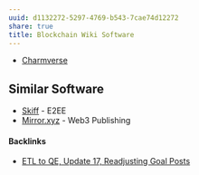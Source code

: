```yaml
---
uuid: d1132272-5297-4769-b543-7cae74d12272
share: true
title: Blockchain Wiki Software
---
```

* [Charmverse](../2455412c-594c-48da-ab23-5e59ad7520c5)


## Similar Software
* [Skiff](../ec528df3-9b2b-4fa0-94b4-5c9c2e72dd16) - E2EE
* [Mirror.xyz](../57c74099-c439-44be-8c2c-a6cd7b35bcc0) - Web3 Publishing

#### Backlinks

* [ETL to QE, Update 17, Readjusting Goal Posts](/d14bd990-0628-4152-9bea-0c588dc707e8)